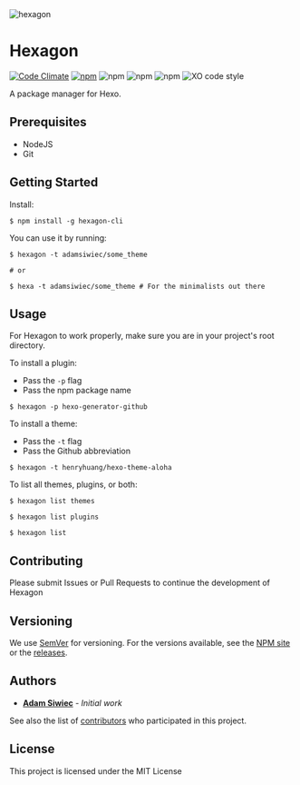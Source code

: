 
<img  align="center" src="https://s13.postimg.org/qd8bbi0mv/d41dc22748c_1.png" alt="hexagon">

# Hexagon
[![Code Climate](https://codeclimate.com/github/adamsiwiec/hexagon/badges/gpa.svg)](https://codeclimate.com/github/adamsiwiec/hexagon) [![npm](https://img.shields.io/npm/dm/hexagon-cli.svg)](https://npmjs.com/package/hexagon-cli) ![npm](https://img.shields.io/npm/v/hexagon-cli.svg) ![npm](https://img.shields.io/npm/l/hexagon-cli.svg) ![npm](https://david-dm.org/adamsiwiec/hexagon.svg) ![XO code style](https://img.shields.io/badge/code_style-XO-5ed9c7.svg)

A package manager for Hexo.


## Prerequisites

* NodeJS
* Git


## Getting Started

Install:

`$ npm install -g hexagon-cli`

You can use it by running:

    $ hexagon -t adamsiwiec/some_theme

    # or

    $ hexa -t adamsiwiec/some_theme # For the minimalists out there


## Usage

For Hexagon to work properly, make sure you are in your project's root directory.

To install a plugin:
* Pass the `-p` flag
* Pass the npm package name

`$ hexagon -p hexo-generator-github`



To install a theme:
* Pass the `-t` flag
* Pass the Github abbreviation

`$ hexagon -t henryhuang/hexo-theme-aloha`

To list all themes, plugins, or both:

    $ hexagon list themes

    $ hexagon list plugins

    $ hexagon list



## Contributing

Please submit Issues or Pull Requests to continue the development of Hexagon

## Versioning

We use [SemVer](http://semver.org/) for versioning. For the versions available, see the [NPM site](https://www.npmjs.com/package/hexagon-cli) or the [releases](https://github.com/adamsiwiec/hexagon/releases).

## Authors

* **[Adam Siwiec](https://github.com/adamsiwiec)** - *Initial work*

See also the list of [contributors](https://github.com/adamsiwiec/hexagon/contributors) who participated in this project.

## License

This project is licensed under the MIT License
